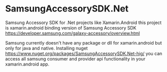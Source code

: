# SamsungAccessorySDK.Net
Samsung Accessory SDK for .Net projects like Xamarin.Android
this project is xamarin.android binding version of Samsung Accessory SDK 
https://developer.samsung.com/galaxy-accessory/overview.html

Samsung currently doesn't have any package or dll for xamarin.android but only for java and native. 
Installing nuget https://www.nuget.org/packages/SamsungAccessorySDK.Net-hig/
you can access all samsung consumer and provider api functionality in your xamarin.android app.

